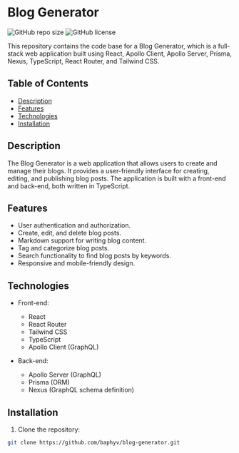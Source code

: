 # Blog Generator

![GitHub repo size](https://img.shields.io/github/repo-size/baphyv/blog-generator)
![GitHub license](https://img.shields.io/github/license/baphyv/blog-generator)

This repository contains the code base for a Blog Generator, which is a full-stack web application built using React, Apollo Client, Apollo Server, Prisma, Nexus, TypeScript, React Router, and Tailwind CSS.

## Table of Contents

- [Description](#description)
- [Features](#features)
- [Technologies](#technologies)
- [Installation](#installation)

## Description

The Blog Generator is a web application that allows users to create and manage their blogs. It provides a user-friendly interface for creating, editing, and publishing blog posts. The application is built with a front-end and back-end, both written in TypeScript.

## Features

- User authentication and authorization.
- Create, edit, and delete blog posts.
- Markdown support for writing blog content.
- Tag and categorize blog posts.
- Search functionality to find blog posts by keywords.
- Responsive and mobile-friendly design.

## Technologies

- Front-end:

  - React
  - React Router
  - Tailwind CSS
  - TypeScript
  - Apollo Client (GraphQL)

- Back-end:
  - Apollo Server (GraphQL)
  - Prisma (ORM)
  - Nexus (GraphQL schema definition)

## Installation

1. Clone the repository:

```bash
git clone https://github.com/baphyv/blog-generator.git
```
